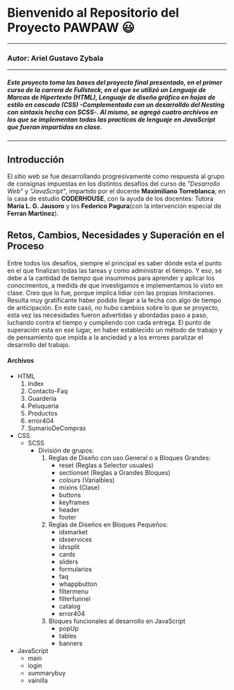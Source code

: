 # Bienvenido al Repositorio del Proyecto PAWPAW :smiley:
___
### **Autor**: Ariel Gustavo Zybala
___
##### *Este proyecto toma las bases del proyecto final presentado, en el primer curso de la carrera de Fullstack, en el que se utilizó un Lenguaje de Marcas de Hipertexto (HTML), Lenguaje de diseño gráfico en hojas de estilo en cascada (CSS) -Complementado con un desarrolldo del Nesting con sintaxis hecha con SCSS-. Al mismo, se agregó cuatro archivos en los que se implementan todas las practicas de lenguaje en JavaScript que fueran impartidas en clase.*
___


## Introducción

El sitio web se fue desarrollando progresivamente como respuesta al grupo de consignas impuestas en los distintos desafíos del curso de *"Desarrollo Web"* y *"JavaScript"*, impartido por el docente **Maximiliano Torreblanca**, en la casa de estudio **CODERHOUSE**, con la ayuda de los docentes: Tutora **María L. G. Jausoro** y los **Federico Pagura**(con la intervención especial de **Ferran Martinez**).

## Retos, Cambios, Necesidades y Superación en el Proceso
Entre todos los desafíos, siempre el principal es saber dónde esta el punto en el que finalizan todas las tareas y como administrar el tiempo. Y eso, se debe a la cantidad de tiempo que insumimos para aprender y aplicar los conocimentos, a medida de que investigamos e implementamos lo visto en clase. Creo que lo fue, porque implica lidiar con las propias limitaciones. Resulta muy gratificante haber podido llegar a la fecha con algo de tiempo de anticipación.
En este casó, no hubo cambios sobre lo que se proyecto, esta vez las necesidades fueron advertidas y abordadas paso a paso, luchando contra el tiempo y cumpliendo con cada entrega. El punto de superación esta en ese lugar, en haber establecido un método de trabajo y de pensamiento que impida a la anciedad y a los errores paralizar el desarrollo del trabajo.


#### Archivos
* HTML
    1. Index
    2. Contacto-Faq
    3. Guarderia
    4. Peluqueria
    5. Productos
    6. error404
    7. SumarioDeCompras
* CSS
    * SCSS
        - División de grupos:
            1. Reglas de Diseño con uso General o a Bloques Grandes:
                + reset (Reglas a Selector usuales)
                + sectionset (Reglas a Grandes Bloques)
                + colours (Varialbles)
                + mixins (Clase)
                + buttons
                + keyframes
                + header
                + footer
            2. Reglas de Diseños en Bloques Pequeños:
                <!-- index -->
                + idxmarket
                + idxservices
                + idxsplit
                <!-- contacto-faq, peluqueria, guarderia -->
                + cards
                + sliders
                + formularios
                + faq
                <!-- productos -->
                + whappbutton
                + filtermenu
                + filterfunnel
                + catalog
                <!-- error404 -->
                + error404
                <!-- Incorporados en este 2do curso -->
            3.  Bloques funcionales al desarrollo en JavaScript 
                + popUp
                + tables
                + banners
* JavaScript
    + main <!-- Archivo principal del Algoritmo de carrito -->   
    + login <!-- Algoritmo de login -->
    + summarybuy <!-- Archivo secundario, donde se intenta armonizar main y login -->
    + vainilla <!-- Este es un archivo creado para demostrar, brevemente algunas capacidades, en el uso del lenguaje puro sin uso de la librería de JQUERY -->
